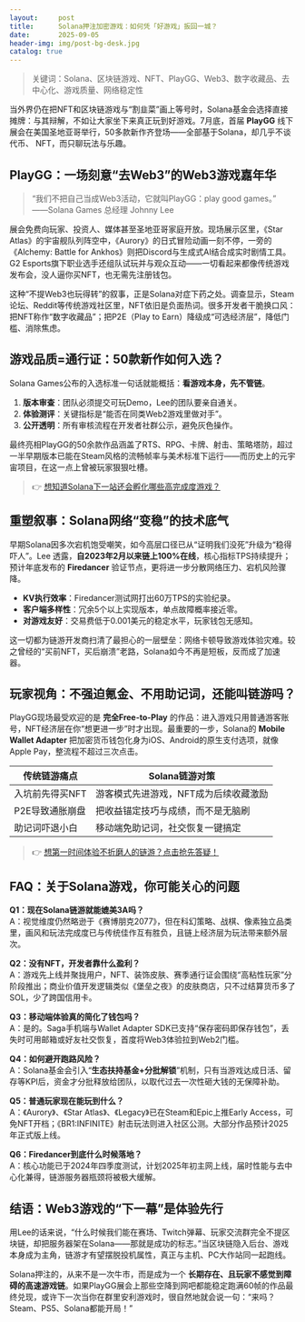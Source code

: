 ```yaml
---
layout:     post
title:      Solana押注加密游戏：如何凭「好游戏」扳回一城？
date:       2025-09-05
header-img: img/post-bg-desk.jpg
catalog: true
---
```


> 关键词：Solana、区块链游戏、NFT、PlayGG、Web3、数字收藏品、去中心化、游戏质量、网络稳定性

当外界仍在把NFT和区块链游戏与“割韭菜”画上等号时，Solana基金会选择直接摊牌：与其辩解，不如让大家坐下来真正玩到好游戏。7月底，首届 **PlayGG** 线下展会在美国圣地亚哥举行，50多款新作齐登场——全部基于Solana，却几乎不谈代币、 NFT，而只聊玩法与乐趣。

## PlayGG：一场刻意“去Web3”的Web3游戏嘉年华

> “我们不把自己当成Web3活动，它就叫PlayGG：play good games。”  
> ——Solana Games 总经理 Johnny Lee

展会免费向玩家、投资人、媒体甚至圣地亚哥家庭开放。现场展示区里，《Star Atlas》的宇宙舰队列阵空中，《Aurory》的日式冒险动画一刻不停，一旁的《Alchemy: Battle for Ankhos》则把Discord与生成式AI结合成实时剧情工具。G2 Esports旗下职业选手还组队试玩并与观众互动——一切看起来都像传统游戏发布会，没人逼你买NFT，也无需先注册钱包。

这种“不提Web3也玩得转”的叙事，正是Solana对症下药之处。调查显示，Steam论坛、Reddit等传统游戏社区里，NFT依旧是负面热词。很多开发者干脆换口风：把NFT称作“数字收藏品”；把P2E（Play to Earn）降级成“可选经济层”，降低门槛、消除焦虑。

## 游戏品质=通行证：50款新作如何入选？

Solana Games公布的入选标准一句话就能概括：**看游戏本身，先不管链**。

1. **版本审查**：团队必须提交可玩Demo，Lee的团队要亲自通关。  
2. **体验测评**：关键指标是“能否在同类Web2游戏里做对手”。  
3. **公开透明**：所有审核流程在开发者社群公示，避免灰色操作。  

最终亮相PlayGG的50余款作品涵盖了RTS、RPG、卡牌、射击、策略塔防，超过一半早期版本已能在Steam风格的流畅帧率与美术标准下运行——而历史上的元宇宙项目，在这一点上曾被玩家狠狠吐槽。

> 👉 [想知道Solana下一站还会孵化哪些高完成度游戏？](https://okxdog.com/)

## 重塑叙事：Solana网络“变稳”的技术底气

早期Solana因多次宕机饱受嘲笑，如今高层口径已从“证明我们没死”升级为“稳得吓人”。Lee 透露，**自2023年2月以来链上100%在线**，核心指标TPS持续提升；预计年底发布的 **Firedancer** 验证节点，更将进一步分散网络压力、宕机风险骤降。

- **KV执行效率**：Firedancer测试网打出60万TPS的实验纪录。  
- **客户端多样性**：冗余5个以上实现版本，单点故障概率接近零。  
- **对游戏友好**：交易费低于0.001美元的稳定水平，玩家钱包无感知。  

这一切都为链游开发商扫清了最担心的一层壁垒：网络卡顿导致游戏体验灾难。较之曾经的“买前NFT，买后崩溃”老路，Solana如今不再是短板，反而成了加速器。

## 玩家视角：不强迫氪金、不用助记词，还能叫链游吗？

PlayGG现场最受欢迎的是 **完全Free-to-Play** 的作品：进入游戏只用普通游客账号，NFT经济层在你“想更进一步”时才出现。最重要的一步，Solana的 **Mobile Wallet Adapter** 把加密货币钱包化身为iOS、Android的原生支付选项，就像Apple Pay，整流程不超过三次点击。

| 传统链游痛点 | Solana链游对策 |
| ------------ | --------------- |
| 入坑前先得买NFT | 游客模式先进游戏，NFT成为后续收藏激励 |
| P2E导致通胀崩盘 | 把收益锚定技巧与成绩，而不是无脑刷 |
| 助记词吓退小白 | 移动端免助记词，社交恢复一键搞定 |

> 👉 [想第一时间体验不折磨人的链游？点击抢先答疑！](https://okxdog.com/)

## FAQ：关于Solana游戏，你可能关心的问题

**Q1：现在Solana链游就能媲美3A吗？**  
A：视觉维度仍然略逊于《赛博朋克2077》，但在科幻策略、战棋、像素独立品类里，画风和玩法完成度已与传统佳作互有胜负，且链上经济层为玩法带来额外层次。

**Q2：没有NFT，开发者靠什么盈利？**  
A：游戏先上线并聚拢用户，NFT、装饰皮肤、赛季通行证会围绕“高粘性玩家”分阶段推出；商业价值开发逻辑类似《堡垒之夜》的皮肤商店，只不过结算货币多了SOL，少了跨国信用卡。

**Q3：移动端体验真的简化了钱包吗？**  
A：是的。Saga手机端与Wallet Adapter SDK已支持“保存密码即保存钱包”，丢失时可用邮箱或好友社交恢复，首度将Web3体验拉到Web2门槛。

**Q4：如何避开跑路风险？**  
A：Solana基金会引入“**生态扶持基金+分批解锁**”机制，只有当游戏达成日活、留存等KPI后，资金才分批释放给团队，以取代过去一次性砸大钱的无保障补助。

**Q5：普通玩家现在能玩到什么？**  
A：《Aurory》、《Star Atlas》、《Legacy》已在Steam和Epic上推Early Access，可免NFT开档；《BR1:INFINITE》射击玩法则进入社区公测。大部分作品预计2025年正式版上线。

**Q6：Firedancer到底什么时候落地？**  
A：核心功能已于2024年四季度测试，计划2025年初主网上线，届时性能与去中心化兼得，链游服务器瓶颈将被极大缓解。

## 结语：Web3游戏的“下一幕”是体验先行

用Lee的话来说，“什么时候我们能在赛场、Twitch弹幕、玩家交流群完全不提区块链，却把服务器架在Solana——那就是成功的标志。”当区块链隐入后台、游戏本身成为主角，链游才有望摆脱投机属性，真正与主机、PC大作站同一起跑线。

Solana押注的，从来不是一次牛市，而是成为一个 **长期存在、且玩家不感觉到障碍的高速游戏链**。如果PlayGG展会上那些空降到网吧都能稳定跑满60帧的作品最终兑现，或许下一次当你在群里安利游戏时，很自然地就会说一句：“来吗？Steam、PS5、Solana都能开局！”